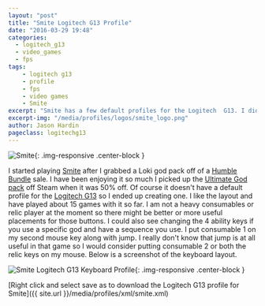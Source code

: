 ```yaml
---
layout: "post"
title: "Smite Logitech G13 Profile"
date: "2016-03-29 19:48"
categories:
  - logitech_g13
  - video_games
  - fps
tags:
    - logitech g13
    - profile
    - fps
    - video games
    - Smite
excerpt: "Smite has a few default profiles for the Logitech  G13. I didn't like any of them so I created my own."
excerpt-img: "/media/profiles/logos/smite_logo.png"
author: Jason Hardin
pageclass: logitechg13
---
```

![Smite]({{site.url}}/media/profiles/logos/smite_logo.png){: .img-responsive  .center-block }

I started playing [Smite](https://www.smitegame.com/) after I grabbed a Loki god pack off of a [Humble Bundle](https://www.humblebundle.com) sale. I have been enjoying it so much I picked up the [Ultimate God pack](http://store.steampowered.com/app/387440/) off Steam when it was 50% off. Of course it doesn't have a default profile for the [Logitech G13](http://gaming.logitech.com/en-us/product/g13-advanced-gameboard) so I ended up creating one. I like the layout and have played about 15 games with it so far. I am not a heavy consumables or relic player at the moment so there might be better or more useful placements for those buttons. I could also see changing the 4 ability keys if you use a specific god and have a sequence you use. I put consumable 1 on my second mouse key along with jump. I really don't know that jump is at all useful in that game so I would consider putting consumable 2 or both the relic keys on my mouse. Below is a screenshot of the keyboard layout.

![Smite Logitech G13 Keyboard Profile]({{site.url}}/media/profiles/layouts/smite_keyboard_layout.png){: .img-responsive  .center-block }

[Right click and select save as to download the Logitech G13 profile for Smite]({{ site.url }}/media/profiles/xml/smite.xml)

